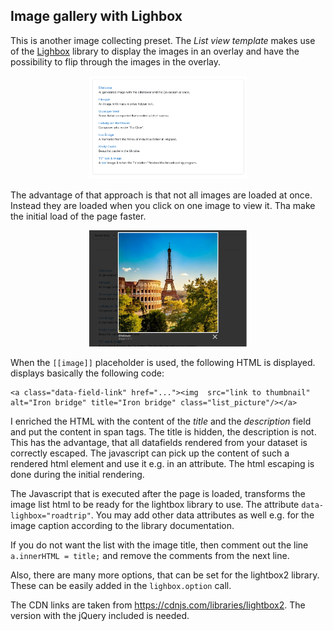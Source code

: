 ## Image gallery with Lighbox

This is another image collecting preset. The *List view template* makes use
of the [Lighbox](https://lokeshdhakar.com/projects/lightbox2/) library to display the images
in an overlay and have the possibility to flip through the images in the overlay.

<div style="margin: 0 25%">

![Screenshot](listview_title.png)

</div>

The advantage of that approach is that not all images are loaded at once. Instead
they are loaded when you click on one image to view it. Tha make the initial
load of the page faster.

<div style="margin: 0 25%">

![Screenshot](listview_lightbox.png)

</div>

When the `[[image]]` placeholder is used, the following HTML is displayed. displays basically
the following code:

```
<a class="data-field-link" href="..."><img  src="link to thumbnail" alt="Iron bridge" title="Iron bridge" class="list_picture"/></a>
```

I enriched the HTML with the content of the *title* and the *description* field and put the
content in span tags. The title is hidden, the description is not. This has the advantage, that
all datafields rendered from your dataset is correctly escaped. The javascript can pick up the
content of such a rendered html element and use it e.g. in an attribute. The html escaping is
done during the initial rendering.

The Javascript that is executed after the page is loaded, transforms the
image list html to be ready for the lightbox library to use. The attribute `data-lighbox="roadtrip"`.
You may add other data attributes as well e.g. for the image caption according to the
library documentation.

If you do not want the list with the image title, then comment out the line `a.innerHTML = title;`
and remove the comments from the next line.

Also, there are many more options, that can be set for the lightbox2 library. These can be
easily added in the `lighbox.option` call.

The CDN links are taken from https://cdnjs.com/libraries/lightbox2. The version with the jQuery included is needed.